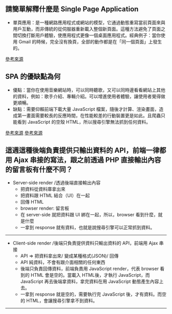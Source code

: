 ## 請簡單解釋什麼是 Single Page Application
* 單頁應用：是一種網路應用程式或網站的模型，它通過動態重寫當前頁面來與用戶互動，而非傳統的從伺服器重新載入整個新頁面。這種方法避免了頁面之間切換打斷用戶體驗，使應用程式更像一個桌面應用程式。經典例子：當你使用 Gmail 的時候，完全沒有換頁，全部的動作都是在「同一個頁面」上發生的。

[參考來源](https://blog.techbridge.cc/2017/09/16/frontend-backend-mvc/)

## SPA 的優缺點為何
* 優點：當你在使用音樂網站時，可以同時聽歌，又可以同時邊看看網站上其他的資料，例如：歌手介紹、專輯介紹。可以增進使用者體驗，讓使用者覺得做更順暢。
* 缺點：需要仰賴前端下載大量 JavaScript 檔案，隨後才計算、渲染畫面，造成第一畫面需要較長的反應時間，在性能較差的行動裝置更是如此。且爬蟲只能看到 JavaScript 的空殼 HTML，所以搜尋引擎無法抓到任何資料。


[參考來源](https://blog.techbridge.cc/2017/09/16/frontend-backend-mvc/)
[參考來源](https://medium.com/schaoss-blog/%E5%89%8D%E7%AB%AF%E4%B8%89%E5%8D%81-18-fe-%E7%82%BA%E4%BB%80%E9%BA%BC%E7%B6%B2%E7%AB%99%E8%A6%81%E5%81%9A%E6%88%90-spa-ssr-%E7%9A%84%E5%84%AA%E9%BB%9E%E6%98%AF%E4%BB%80%E9%BA%BC-c926145078a4)

## 這週這種後端負責提供只輸出資料的 API，前端一律都用 Ajax 串接的寫法，跟之前透過 PHP 直接輸出內容的留言板有什麼不同？
* Server-side render /透過後端直接輸出內容
   - 把資料從資料庫拿出來
   - 把資料跟 HTML 結合（UI）在一起
   - 回傳 HTML
   - browser render: 留言板
   - 在 server-side 就把資料跟 UI 綁在一起，所以，browser 看到什麼，就是什麼
   - 一拿到 response 就有資料，也就是說搜尋引擎可以正常抓到資料。
 ---
* Client-side render /後端只負責提供資料只輸出資料的 API，前端用 Ajax 串接
  -  API => 把資料拿出來/ 變成某種格式(JSON)/ 回傳 
  -  API 純資料，不會有跟介面相關的任何東西
  -  後端只負責回傳資料，前端負責用 JavaScript render，代表 browser 看到的 HTML 會是空的。當載入 HTML後，才執行 JavaScript，而 JavaScript 再去後端拿資料，拿完資料在用 JavaScript 動態產生內容上去。
  -  一拿到 response 就是空的，需要執行完 JavaScript 後，才有資料。而空的 HTML，會讓搜尋引擎拿不到資料。
--- 